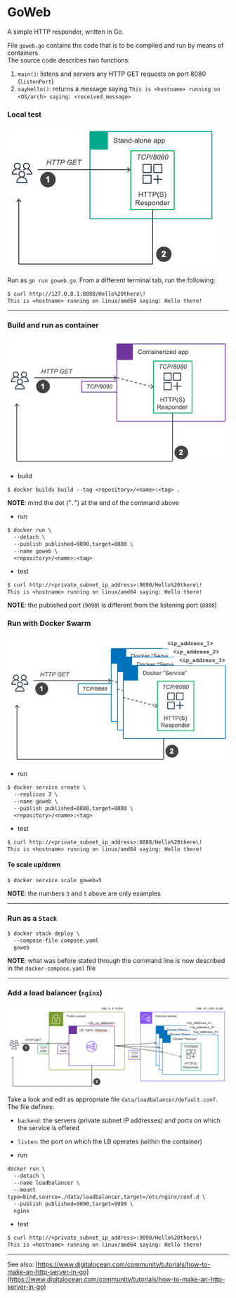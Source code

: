 # GoWeb
A simple HTTP responder, written in Go.

File `goweb.go` contains the code that is to be compiled and run by means of containers.</br>
The source code describes two functions:
1. `main()`: listens and servers any HTTP GET requests on port 8080 (`listenPort`)
2. `sayHello()`: returns a message saying `This is <hostname> running on <OS/arch> saying: <received_message>`

### Local test
<img src="assets/images/stand-alone.png">

Run as `go run goweb.go`. From a different terminal tab, run the following:
```
$ curl http://127.0.0.1:8080/Hello%20there\!
This is <hostname> running on linux/amd64 saying: Hello there!
```

----

### Build and run as container
<img src="assets/images/docker-basic.png">

- build
```
$ docker buildx build --tag <repository>/<name>:<tag> .
```
**NOTE**: mind the dot ("`.`") at the end of the command above

- run
```
$ docker run \
  --detach \
  --publish published=9090,target=8080 \
  --name goweb \
  <repository>/<name>:<tag>
```

- test
```
$ curl http://<private_subnet_ip_address>:9090/Hello%20there\!
This is <hostname> running on linux/amd64 saying: Hello there!
```
**NOTE**: the published port (`9090`) is different from the listening port (`8080`)

### Run with Docker Swarm
<img src="assets/images/docker-swarm.png">

- run
```
$ docker service create \
  --replicas 3 \
  --name goweb \
  --publish published=8888,target=8080 \
  <repository>/<name>:<tag>
```

- test
```
$ curl http://<private_subnet_ip_address>:8888/Hello%20there\!
This is <hostname> running on linux/amd64 saying: Hello there!
```

#### To scale up/down
```
$ docker service scale goweb=5
```
**NOTE**: the numbers `3` and `5` above are only examples

----

### Run as a `Stack`
```
$ docker stack deploy \
  --compose-file compose.yaml
  goweb
```
**NOTE**: what was before stated through the command line is now described in the `docker-compose.yaml` file

----

### Add a load balancer (`nginx`)
<img src="assets/images/docker+lb.png">

Take a look and edit as appropriate file `data/loadbalancer/default.conf`. The file defines:</br>
- `backend`: the servers (private subnet IP addresses) and ports on which the service is offered
- `listen`: the port on which the LB operates (within the container)

- run
```
docker run \
  --detach \
  --name loadbalancer \
  --mount type=bind,source=./data/loadbalancer,target=/etc/nginx/conf.d \
  --publish published=9090,target=9999 \
  nginx
```

- test
```
$ curl http://<private_subnet_ip_address>:9090/Hello%20there\!
This is <hostname> running on linux/amd64 saying: Hello there!
```

----

See also: [https://www.digitalocean.com/community/tutorials/how-to-make-an-http-server-in-go](https://www.digitalocean.com/community/tutorials/how-to-make-an-http-server-in-go)

